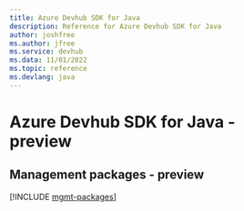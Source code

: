 ```yaml
---
title: Azure Devhub SDK for Java
description: Reference for Azure Devhub SDK for Java
author: joshfree
ms.author: jfree
ms.service: devhub
ms.data: 11/01/2022
ms.topic: reference
ms.devlang: java
---
```

# Azure Devhub SDK for Java - preview

## Management packages - preview
[!INCLUDE [mgmt-packages](devhub-mgmt-index.md)]